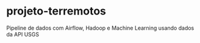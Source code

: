 # projeto-terremotos
Pipeline de dados com Airflow, Hadoop e Machine Learning usando dados da API USGS
